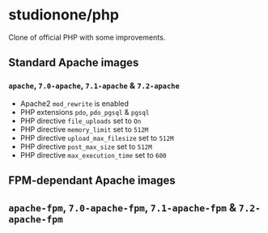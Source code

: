 # studionone/php
Clone of official PHP with some improvements.

## Standard Apache images
### `apache`, `7.0-apache`, `7.1-apache` & `7.2-apache`
- Apache2 `mod_rewrite` is enabled
- PHP extensions `pdo`, `pdo_pgsql` & `pgsql`
- PHP directive `file_uploads` set to `On`
- PHP directive `memory_limit` set to `512M`
- PHP directive `upload_max_filesize` set to `512M`
- PHP directive `post_max_size` set to `512M`
- PHP directive `max_execution_time` set to `600`

## FPM-dependant Apache images
## `apache-fpm`, `7.0-apache-fpm`, `7.1-apache-fpm` & `7.2-apache-fpm`
